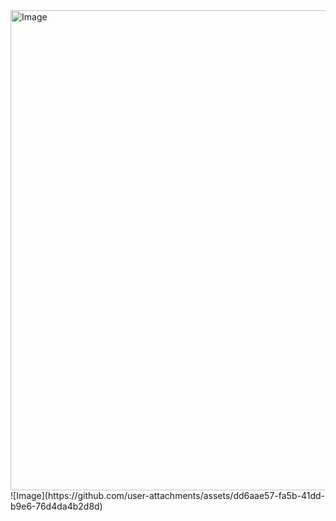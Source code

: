 <img width="512" height="768" alt="Image" src="https://github.com/user-attachments/assets/f28c5357-9dac-4049-ab36-56e347e8bdbc" />
![Image](https://github.com/user-attachments/assets/dd6aae57-fa5b-41dd-b9e6-76d4da4b2d8d)
